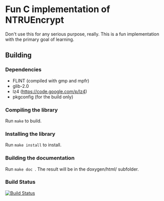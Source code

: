 # Fun C implementation of NTRUEncrypt

Don't use this for any serious purpose, really. This is a fun
implementation with the primary goal of learning.

## Building

### Dependencies

* FLINT (compiled with gmp and mpfr)
* glib-2.0
* lz4 (https://code.google.com/p/lz4)
* pkgconfig (for the build only)

### Compiling the library

Run ```make``` to build.

### Installing the library

Run ```make install``` to install.

### Building the documentation

Run ```make doc ```. The result will be in the doxygen/html/ subfolder.

### Build Status
[![Build Status](https://travis-ci.org/hasufell/pqc.png)](https://travis-ci.org/hasufell/pqc)
